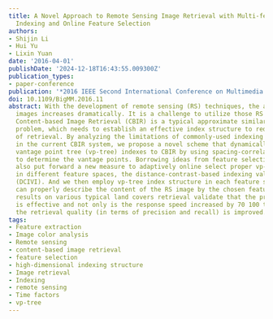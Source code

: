 ```yaml
---
title: A Novel Approach to Remote Sensing Image Retrieval with Multi-feature VP-Tree
  Indexing and Online Feature Selection
authors:
- Shijin Li
- Hui Yu
- Lixin Yuan
date: '2016-04-01'
publishDate: '2024-12-18T16:43:55.009300Z'
publication_types:
- paper-conference
publication: '*2016 IEEE Second International Conference on Multimedia Big Data (BigMM)*'
doi: 10.1109/BigMM.2016.11
abstract: With the development of remote sensing (RS) techniques, the amount of RS
  images increases dramatically. It is a challenge to utilize those RS big data efficiently.
  Content-based Image Retrieval (CBIR) is a typical approximate similarity search
  problem, which needs to establish an effective index structure to reduce the time
  of retrieval. By analyzing the limitations of commonly-used indexing mechanisms
  in the current CBIR system, we propose a novel scheme that dynamically combines
  vantage point tree (vp-tree) indexes to CBIR by using spacing-correlation strategies
  to determine the vantage points. Borrowing ideas from feature selection, we have
  also put forward a new measure to adaptively online select proper vp-tree indexing
  in different feature spaces, the distance-contrast-based indexing validity index
  (DCIVI). And we then employ vp-tree index structure in each feature space, which
  can properly describe the content of the RS image by the chosen features. Experimental
  results on various typical land covers retrieval validate that the proposed method
  is effective and not only is the response speed increased by 70 100 times, but also
  the retrieval quality (in terms of precision and recall) is improved.
tags:
- Feature extraction
- Image color analysis
- Remote sensing
- content-based image retrieval
- feature selection
- high-dimensional indexing structure
- Image retrieval
- Indexing
- remote sensing
- Time factors
- vp-tree
---
```

